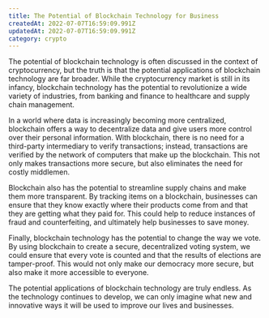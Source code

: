 ```yaml
---
title: The Potential of Blockchain Technology for Business
createdAt: 2022-07-07T16:59:09.991Z
updatedAt: 2022-07-07T16:59:09.991Z
category: crypto
---
```


The potential of blockchain technology is often discussed in the context of cryptocurrency, but the truth is that the potential applications of blockchain technology are far broader. While the cryptocurrency market is still in its infancy, blockchain technology has the potential to revolutionize a wide variety of industries, from banking and finance to healthcare and supply chain management.

In a world where data is increasingly becoming more centralized, blockchain offers a way to decentralize data and give users more control over their personal information. With blockchain, there is no need for a third-party intermediary to verify transactions; instead, transactions are verified by the network of computers that make up the blockchain. This not only makes transactions more secure, but also eliminates the need for costly middlemen.

Blockchain also has the potential to streamline supply chains and make them more transparent. By tracking items on a blockchain, businesses can ensure that they know exactly where their products come from and that they are getting what they paid for. This could help to reduce instances of fraud and counterfeiting, and ultimately help businesses to save money.

Finally, blockchain technology has the potential to change the way we vote. By using blockchain to create a secure, decentralized voting system, we could ensure that every vote is counted and that the results of elections are tamper-proof. This would not only make our democracy more secure, but also make it more accessible to everyone.

The potential applications of blockchain technology are truly endless. As the technology continues to develop, we can only imagine what new and innovative ways it will be used to improve our lives and businesses.
